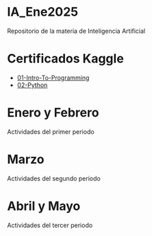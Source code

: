 # IA_Ene2025
Repositorio de la materia de Inteligencia Artificial

# Certificados Kaggle
- [01-Intro-To-Programming](./Kaggle/Intro_to_Programming_ValeriaRodriguez.pdf)
- [02-Python](./Kaggle/Python_ValeriaRodriguez.pdf)

# Enero y Febrero
Actividades del primer periodo

# Marzo
Actividades del segundo periodo

# Abril y Mayo
Actividades del tercer periodo